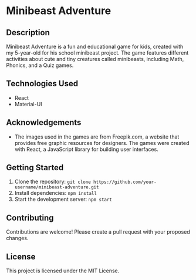 # Minibeast Adventure

## Description

Minibeast Adventure is a fun and educational game for kids, created with my 5-year-old for his school minibeast project. The game features different activities about cute and tiny creatures called minibeasts, including Math, Phonics, and a Quiz games.

## Technologies Used

- React
- Material-UI

## Acknowledgements

- The images used in the games are from Freepik.com, a website that provides free graphic resources for designers. The games were created with React, a JavaScript library for building user interfaces.

## Getting Started

1. Clone the repository: `git clone https://github.com/your-username/minibeast-adventure.git`
2. Install dependencies: `npm install`
3. Start the development server: `npm start`

## Contributing

Contributions are welcome! Please create a pull request with your proposed changes.

## License

This project is licensed under the MIT License.
